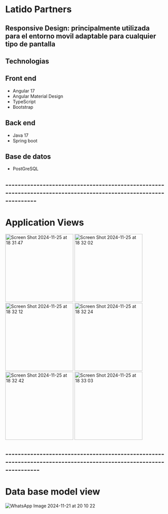 # Latido Partners 
## Responsive Design: principalmente utilizada para el entorno movil adaptable para cualquier tipo de pantalla
## Technologias
## Front end
  * Angular 17
  * Angular Material Design
  * TypeScript
  * Bootstrap

## Back end
  * Java 17
  * Spring boot

## Base de datos 
  * PostGreSQL
    
## ----------------------------------------------------------------------------------------------------------------

# Application Views

<img width="214" alt="Screen Shot 2024-11-25 at 18 31 47" src="https://github.com/user-attachments/assets/e403dbe3-8f20-4101-bb7f-4bfbb2c200a7">
    
<img width="214" alt="Screen Shot 2024-11-25 at 18 32 02" src="https://github.com/user-attachments/assets/449fc3a2-767d-48cd-b5f4-6da49a28c068">


<img width="214" alt="Screen Shot 2024-11-25 at 18 32 12" src="https://github.com/user-attachments/assets/a7759c0f-f272-4d69-8db1-d224adadfbbf">

<img width="214" alt="Screen Shot 2024-11-25 at 18 32 24" src="https://github.com/user-attachments/assets/62c16148-5fa6-4dc1-8c75-4d56ea7dba35">

<img width="214" alt="Screen Shot 2024-11-25 at 18 32 42" src="https://github.com/user-attachments/assets/d80cc938-f87f-4af0-9bfb-11a8b00b51f6">

<img width="214" alt="Screen Shot 2024-11-25 at 18 33 03" src="https://github.com/user-attachments/assets/b995a99c-4eae-4c21-bcb9-5638082b70f4">


## -----------------------------------------------------------------------------------------------------------------

# Data base model view
![WhatsApp Image 2024-11-21 at 20 10 22](https://github.com/user-attachments/assets/4004d6f7-63f5-434a-94ad-5f8811fd1281)

